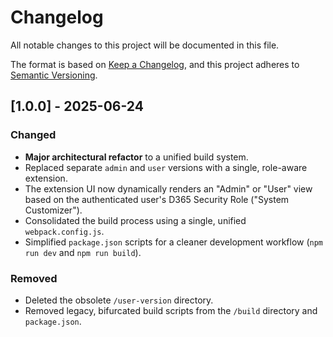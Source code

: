 # Changelog

All notable changes to this project will be documented in this file.

The format is based on [Keep a Changelog](https://keepachangelog.com/en/1.0.0/),
and this project adheres to [Semantic Versioning](https://semver.org/spec/v2.0.0.html).

## [1.0.0] - 2025-06-24

### Changed

- **Major architectural refactor** to a unified build system.
- Replaced separate `admin` and `user` versions with a single, role-aware extension.
- The extension UI now dynamically renders an "Admin" or "User" view based on the authenticated user's D365 Security Role ("System Customizer").
- Consolidated the build process using a single, unified `webpack.config.js`.
- Simplified `package.json` scripts for a cleaner development workflow (`npm run dev` and `npm run build`).

### Removed

- Deleted the obsolete `/user-version` directory.
- Removed legacy, bifurcated build scripts from the `/build` directory and `package.json`.
